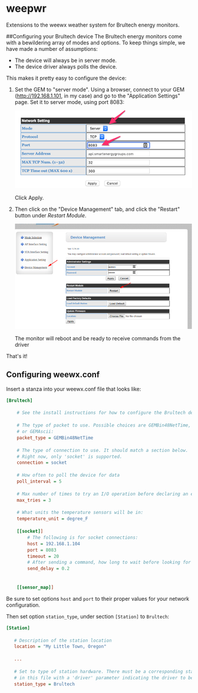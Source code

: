 weepwr
======

Extensions to the weewx weather system for Brultech energy monitors.

##Configuring your Brultech device
The Brultech energy monitors come with a bewildering array of modes and options. To keep things
simple, we have made a number of assumptions:

- The device will always be in server mode.
- The device driver always polls the device.

This makes it pretty easy to configure the device:

1. Set the GEM to "server mode".
Using a browser, connect to your GEM (http://192.168.1.101, in my case) 
and go to the "Application Settings" page. 
Set it to server mode, using port 8083:

    ![Application settings](images/server_mode.png)

    Click Apply.
    
2. Then click on the "Device Management" tab, and click the "Restart" button under 
*Restart Module*.

    ![Restart Module](images/restart_module.png)
    
    The monitor will reboot and be ready to receive commands from the driver
    
That's it!

## Configuring weewx.conf
Insert a stanza into your weewx.conf file that looks like:

```ini
[Brultech]

    # See the install instructions for how to configure the Brultech devices!!
    
    # The type of packet to use. Possible choices are GEMBin48NetTime, GEMBin48Net,
    # or GEMAscii:
    packet_type = GEMBin48NetTime
    
    # The type of connection to use. It should match a section below. 
    # Right now, only 'socket' is supported.
    connection = socket
    
    # How often to poll the device for data
    poll_interval = 5

    # Max number of times to try an I/O operation before declaring an error
    max_tries = 3
    
    # What units the temperature sensors will be in:
    temperature_unit = degree_F

    [[socket]]
        # The following is for socket connections: 
        host = 192.168.1.104
        port = 8083
        timeout = 20
        # After sending a command, how long to wait before looking for a response    
        send_delay = 0.2

    
    [[sensor_map]]
```

Be sure to set options `host` and `port` to their proper values for your network configuration.

Then set option `station_type`, under section `[Station]` to `Brultech`:
 
 ```ini
[Station]

    # Description of the station location
    location = "My Little Town, Oregon"

    ...

    # Set to type of station hardware. There must be a corresponding stanza
    # in this file with a 'driver' parameter indicating the driver to be used.
    station_type = Brultech
```
